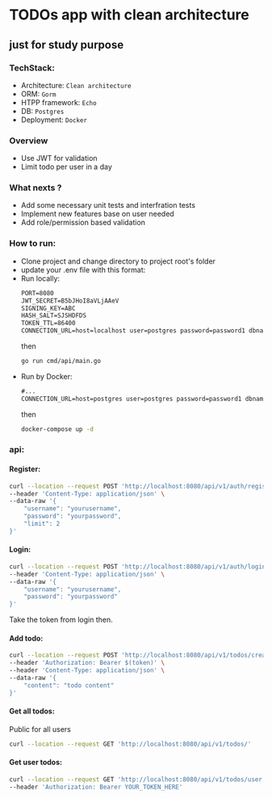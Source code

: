 # TODOs app with clean architecture

## just for study purpose
### TechStack:
- Architecture: ```Clean architecture```
- ORM: ```Gorm```
- HTPP framework: ```Echo```
- DB: ```Postgres```
- Deployment: ```Docker```

### Overview
- Use JWT for validation
- Limit todo per user in a day

### What nexts ?
- Add some necessary unit tests and interfration tests
- Implement new features base on user needed
- Add role/permission based validation

### How to run:
- Clone project and change directory to project root's folder
- update your .env file with this format:
- Run locally:
    ```txt
    PORT=8080
    JWT_SECRET=B5bJHoI8aVLjAAeV
    SIGNING_KEY=ABC
    HASH_SALT=SJSHDFDS
    TOKEN_TTL=86400
    CONNECTION_URL=host=localhost user=postgres password=password1 dbname=todos port=5432
    ```
    then
    ```bash
    go run cmd/api/main.go
    ```
- Run by Docker:
    ```txt
    #...
    CONNECTION_URL=host=postgres user=postgres password=password1 dbname=todos port=5432
    ```
    then
    ```bash
    docker-compose up -d
    ```
### api:

#### Register:

```bash
curl --location --request POST 'http://localhost:8080/api/v1/auth/register' \
--header 'Content-Type: application/json' \
--data-raw '{
    "username": "yourusername",
    "password": "yourpassword",
    "limit": 2
}'
```

#### Login:

```bash
curl --location --request POST 'http://localhost:8080/api/v1/auth/login' \
--header 'Content-Type: application/json' \
--data-raw '{
    "username": "yourusername",
    "password": "yourpassword"
}'
```

Take the token from login then.

#### Add todo:

```bash
curl --location --request POST 'http://localhost:8080/api/v1/todos/create' \
--header 'Authorization: Bearer $(token)' \
--header 'Content-Type: application/json' \
--data-raw '{
    "content": "todo content"
}'
```

#### Get all todos:

Public for all users

```bash
curl --location --request GET 'http://localhost:8080/api/v1/todos/'
```

#### Get user todos:


```bash
curl --location --request GET 'http://localhost:8080/api/v1/todos/user' \
--header 'Authorization: Bearer YOUR_TOKEN_HERE'
```

